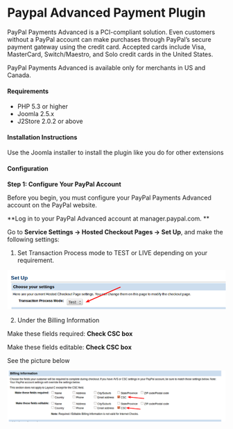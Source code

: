 # Paypal Advanced Payment Plugin

PayPal Payments Advanced is a PCI-compliant solution. Even customers without a PayPal account can make purchases through PayPal’s secure payment gateway using the credit card. Accepted cards include Visa, MasterCard, Switch/Maestro, and Solo credit cards in the United States. 

PayPal Payments Advanced is available only for merchants in US and Canada.

#### Requirements 
* PHP 5.3 or higher
* Joomla 2.5.x
* J2Store 2.0.2 or above 

#### Installation Instructions 

Use the Joomla installer to install the plugin like you do for other extensions

#### Configuration
**Step 1: Configure Your PayPal Account**

Before you begin, you must configure your PayPal Payments Advanced account on the PayPal website. 

**Log in to your PayPal Advanced account at manager.paypal.com. **

Go to **Service Settings -> Hosted Checkout Pages -> Set Up**, and make the following settings:

1. Set Transaction Process mode to TEST or LIVE depending on your requirement.

![Setup Paypal Advanced](setup_paypal_advanced.png)

2. Under the Billing Information

Make these fields required: **Check CSC box**

Make these fields editable: **Check CSC box** 

See the picture below

![Billing Information](billing_information_paypal_advanced.png)













